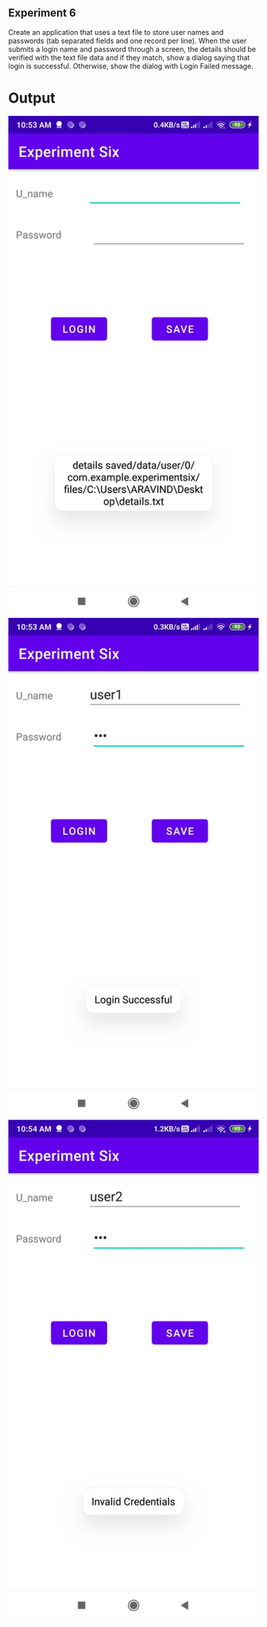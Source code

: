 ## Experiment 6
Create an application that uses a text file to store user names and passwords (tab separated fields and one record per line). When the user submits a login name and password through a screen, the details should be verified with the text file data and if they match, show a dialog saying that login is successful. Otherwise, show the dialog with Login Failed message.

# Output
![output](output_exp6_1.jpeg)
![output](output_exp6_2.jpeg)
![output](output_exp6_3.jpeg)




